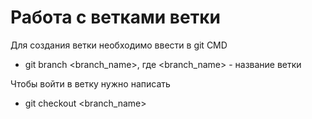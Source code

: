 # Работа с ветками ветки  

Для создания ветки необходимо ввести в git CMD
- git branch <branch_name>, где <branch_name> - название ветки

Чтобы войти в ветку нужно написать
- git checkout <branch_name>
